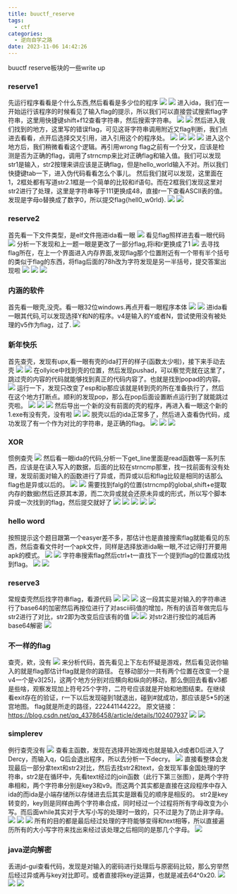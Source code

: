 ```yaml
---
title: buuctf_reserve
tags:
  - ctf
categories:
  - 逆向自学之路
date: 2023-11-06 14:42:26
---
```


buuctf reserve板块的一些write up
<!-- more -->
### reserve1
先运行程序看看是个什么东西,然后看看是多少位的程序
![](./buuctf-reserve/1.1.png)
![](./buuctf-reserve/1.2.png)
进入ida，我们在一开始运行该程序的时候看见了输入flag的提示，所以我们可以直接尝试搜索flag字符串，这里用快捷键shift+f12查看字符串，然后搜索字符串。
![](./buuctf-reserve/1.3.png)
![](./buuctf-reserve/1.4.png)
然后进入我们找到的地方，这里写的错误flag，可见这哥字符串调用附近又flag判断，我们点进去看看，点开后选择交叉引用，进入引用这个的程序处。
![](./buuctf-reserve/1.5.png)
![](./buuctf-reserve/1.6.png)
![](./buuctf-reserve/1.7.png)
![](./buuctf-reserve/1.8.png)
进入这个地方后，我们稍微看看这个逻辑。再引用wrong flag之前有一个分叉，应该是检测是否为正确的flag，调用了strncmp来比对正确flag和输入值。我们可以发现str1是输入，str2按理来讲应该是正确flag，但是hello_world输入不对。所以我们快捷键tab一下，进入伪代码看看怎么个事儿。
然后我们就可以发现，这里面在1，2框处都有写道str2.1框是一个简单的比较和if语句。而在2框我们发现这里对str2进行了处理，这里是字符串等于111更换成48，直接r一下查看ASCII表的值。发现是字母o替换成了数字0，所以提交flag{hell0_w0rld}.
![](./buuctf-reserve/1.9.png)
![](./buuctf-reserve/1.10.png)
### reserve2
首先看一下文件类型，是elf文件拖进ida看一眼
![](./buuctf-reserve/2.1.png)
看见flag照样进去看一眼代码
![](./buuctf-reserve/2.2.png)
分析一下发现和上一题一眼是更改了一部分flag,将i和r更换成了1
![](./buuctf-reserve/2.3.png)
去寻找flag所在，在上一个界面进入内存界面,发现flag那个位置附近有一个带有半个括号的类似于flag的东西，将flag后面的78h改为字符发现是另一半括号，提交答案出现啦
![](./buuctf-reserve/2.4.png)
![](./buuctf-reserve/2.5.png)
![](./buuctf-reserve/2.6.png)
### 内涵的软件
首先看一眼壳,没壳。看一眼32位windows.再点开看一眼程序本体
![](./buuctf-reserve/3.1.png)
![](./buuctf-reserve/3.2.png)
进ida看一眼其代码,可以发现选择Y和N的程序。v4是输入的Y或者N，尝试使用没有被处理的v5作为flag，过了.
![](./buuctf-reserve/3.3.png)
### 新年快乐
首先查壳，发现有upx,看一眼有壳的ida打开的样子(函数太少啦)，接下来手动去壳
![](./buuctf-reserve/4.1.png)
![](./buuctf-reserve/4.2.png)
在ollyice中找到壳的位置，然后发现pushad，可以察觉壳就在这里了，跳过壳的内容的代码就能够找到真正的代码内容了。也就是找到popad的内容。
![](./buuctf-reserve/4.3.png)
运行一下，发现只改变了esp和ip那应该就是转到壳的所在准备执行了，然后在这个地方打断点。顺利的发现pop，那么在pop后面设置断点运行到了就能跳过壳啦。
![](./buuctf-reserve/4.4.png)
![](./buuctf-reserve/4.5.png)
![](./buuctf-reserve/4.6.png)
然后导出一个新的没有前面的壳的程序，再进入看一眼这个新的1.exe有没有壳，没有啦
![](./buuctf-reserve/4.7.png)
![](./buuctf-reserve/4.11.png)
脱壳以后的ida正常多了，然后进入查看伪代码，成功发现了有一个作为对比的字符串，是正确的flag。
![](./buuctf-reserve/4.8.png)
![](./buuctf-reserve/4.9.png)
![](./buuctf-reserve/4.10.png)
### XOR
惯例查壳
![](./buuctf-reserve/5.1.png)
然后看一眼ida的代码,分析一下get_line里面是read函数等一系列东西，应该是在读入写入的数据，后面的比较在strncmp那里，找一找前面有没有处理，发现前面对输入的函数进行了异或，而异或以后和flag比较是相同的话那么flag也是异或以后的。
![](./buuctf-reserve/5.2.png)
![](./buuctf-reserve/5.3.png)
需要找到falg的位置(strncmp的global,shift+e提取内存的数据)然后还原其本源，而二次异或就会还原未异或的形式，所以写个脚本异或一次找到的flag，然后提交就好了
![](./buuctf-reserve/5.4.png)
![](./buuctf-reserve/5.5.png)
![](./buuctf-reserve/5.6.png)
![](./buuctf-reserve/5.7.png)
![](./buuctf-reserve/5.8.png)
### hello word
按照提示这个题目跟第一个easyer差不多，那估计也是直接搜索flag就能看见的东西，然后查看文件时一个apk文件，同样是选择放进ida瞅一眼,不过记得打开要用apk的模式。
![](./buuctf-reserve/6.1.png)
![](./buuctf-reserve/6.2.png)
字符串搜索flag然后ctrl+t一直找下一个提到flag的位置成功找到flag。
![](./buuctf-reserve/6.3.png)
![](./buuctf-reserve/6.4.png)
### reserve3
常规查壳然后找字符串flag，看源代码
![](./buuctf-reserve/7.1.png)
![](./buuctf-reserve/7.2.png)
![](./buuctf-reserve/7.3.png)
这一段其实是对输入的字符串进行了base64的加密然后再按位进行了对ascii码值的增加，所有的该百年做完后与str2进行了对比，str2即为改变后应该有的值
![](./buuctf-reserve/7.4.png)
![](./buuctf-reserve/7.5.png)
对str2进行按位的减后再base64解密
![](./buuctf-reserve/7.6.png)
### 不一样的flag
查壳，欸，没有
![](./buuctf-reserve/8.1.png)
来分析代码，首先看见上下左右怀疑是游戏，然后看见说你输入的就是flag那估计flag就是你的路径。
在移动部分一共有两个位置在改变一个是v4一个是v3[25]，这两个地方分别对应横向和纵向的移动，那么倒回去看看v3都是些啥，观察发现加上符号25个字符，二符号应该就是开始和地图结束。在继续看exit存在的验证，r一下以后发现碰到1就退出，碰到#就成功，那应该是5*5的迷宫地图。
flag就是所走的路径，222441144222。
原文链接：https://blog.csdn.net/qq_43786458/article/details/102407937
![](./buuctf-reserve/8.2.png)
![](./buuctf-reserve/8.3.png)
### simplerev
例行查壳没有
![](./buuctf-reserve/9.0.png)
查看主函数，发现在选择开始游戏也就是输入d或者D后进入了Dercy，而输入q，Q后会退出程序，所以去分析一下decry。
![](./buuctf-reserve/9.2.png)
直接看整体会发现最后一部分拿text和str2对比，然后去找str2和text，会发现军事金国处理的字符串，str2是在循环中，先看text经过的join函数（此行下第三张图），是两个字符串相和，两个字符串分别是key3和v9。而这两个其实都是直接在这段程序中存入ida的而ida是小端存储所以存储进去后其实是跟看见的顺序是相反的。
str2是key转变的，key则是同样由两个字符串合成，同时经过一个过程将所有字母改变为小写。而后面while其实对于大写小写的处理时一致的，只不过是为了防止非字母。
![](./buuctf-reserve/9.3.png)
![](./buuctf-reserve/9.4.png)
![](./buuctf-reserve/9.6.png)
所有的目的都是最后经过处理的字符能够变得和text相等，所以直接遍历所有的大小写字符来找出来经过该处理之后相同的是那几个字母。
![](./buuctf-reserve/9.5.png)
### java逆向解密
丢进jd-gui查看代码，发现是对输入的密码进行处理后与原密码比较，那么穷举然后经过异或再与key对比即可。或者直接将key逆运算，也就是减去64^0x20.
![](./buuctf-reserve/10.1.png)
![](./buuctf-reserve/10.2.png)
![](./buuctf-reserve/10.3.png)
